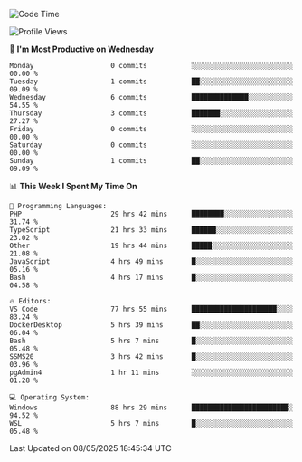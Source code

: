 <!--START_SECTION:waka-->
![Code Time](http://img.shields.io/badge/Code%20Time-4%2C917%20hrs%203%20mins-blue)

![Profile Views](http://img.shields.io/badge/Profile%20Views-0-blue)

📅 **I'm Most Productive on Wednesday** 

```text
Monday                   0 commits           ░░░░░░░░░░░░░░░░░░░░░░░░░   00.00 % 
Tuesday                  1 commits           ██░░░░░░░░░░░░░░░░░░░░░░░   09.09 % 
Wednesday                6 commits           ██████████████░░░░░░░░░░░   54.55 % 
Thursday                 3 commits           ███████░░░░░░░░░░░░░░░░░░   27.27 % 
Friday                   0 commits           ░░░░░░░░░░░░░░░░░░░░░░░░░   00.00 % 
Saturday                 0 commits           ░░░░░░░░░░░░░░░░░░░░░░░░░   00.00 % 
Sunday                   1 commits           ██░░░░░░░░░░░░░░░░░░░░░░░   09.09 % 
```


📊 **This Week I Spent My Time On** 

```text
💬 Programming Languages: 
PHP                      29 hrs 42 mins      ████████░░░░░░░░░░░░░░░░░   31.74 % 
TypeScript               21 hrs 33 mins      ██████░░░░░░░░░░░░░░░░░░░   23.02 % 
Other                    19 hrs 44 mins      █████░░░░░░░░░░░░░░░░░░░░   21.08 % 
JavaScript               4 hrs 49 mins       █░░░░░░░░░░░░░░░░░░░░░░░░   05.16 % 
Bash                     4 hrs 17 mins       █░░░░░░░░░░░░░░░░░░░░░░░░   04.58 % 

🔥 Editors: 
VS Code                  77 hrs 55 mins      █████████████████████░░░░   83.24 % 
DockerDesktop            5 hrs 39 mins       ██░░░░░░░░░░░░░░░░░░░░░░░   06.04 % 
Bash                     5 hrs 7 mins        █░░░░░░░░░░░░░░░░░░░░░░░░   05.48 % 
SSMS20                   3 hrs 42 mins       █░░░░░░░░░░░░░░░░░░░░░░░░   03.96 % 
pgAdmin4                 1 hr 11 mins        ░░░░░░░░░░░░░░░░░░░░░░░░░   01.28 % 

💻 Operating System: 
Windows                  88 hrs 29 mins      ████████████████████████░   94.52 % 
WSL                      5 hrs 7 mins        █░░░░░░░░░░░░░░░░░░░░░░░░   05.48 % 
```


 Last Updated on 08/05/2025 18:45:34 UTC
<!--END_SECTION:waka-->
